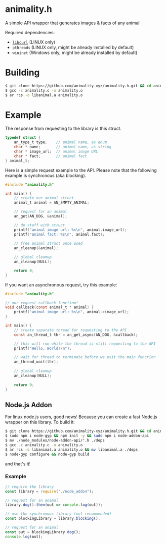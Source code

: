 # animality.h
A simple API wrapper that generates images & facts of any animal

Required dependencies:
- [`libcurl`](https://github.com/curl/curl) (LINUX only)
- `pthreads` (LINUX only, might be already installed by default)
- `wininet` (Windows only, might be already installed by default)

# Building
```sh
$ git clone https://github.com/animality-xyz/animality.h.git && cd animality.h/
$ gcc -c animality.c -o animality.o
$ ar rcs -o libanimal.a animality.o
```

# Example

The response from requesting to the library is this struct.
```c
typedef struct {
    an_type_t type;    // animal name, as enum
    char * name;       // animal name, as string
    char * image_url;  // animal image URL
    char * fact;       // animal fact
} animal_t;
```
Here is a simple request example to the API. Please note that the following example is synchronous (aka blocking).
```c
#include "animality.h"

int main() {
    // create our animal struct
    animal_t animal = AN_EMPTY_ANIMAL;

    // request for an animal
    an_get(AN_DOG, &animal);

    // do stuff with struct
    printf("animal image url: %s\n", animal.image_url);
    printf("animal fact: %s\n", animal.fact);
    
    // free animal struct once used
    an_cleanup(&animal);

    // global cleanup
    an_cleanup(NULL);

    return 0;
}
```
If you want an asynchronous request, try this example:
```c
#include "animality.h"

// our request callback function!
void callback(const animal_t * animal) {
    printf("animal image url: %s\n", animal->image_url);
}

int main() {
    // create separate thread for requesting to the API
    const an_thread_t thr = an_get_async(AN_DOG, &callback);

    // this will run while the thread is still requesting to the API
    printf("Hello, World!\n");

    // wait for thread to terminate before we exit the main function
    an_thread_wait(thr);
    
    // global cleanup
    an_cleanup(NULL);
    
    return 0;
}
```

## Node.js Addon
For linux node.js users, good news! Because you can create a fast Node.js wrapper on this library. To build it:
```bash
$ git clone https://github.com/animality-xyz/animality.h.git && cd animality.h/ && mkdir deps
$ sudo npm i node-gyp && npm init -y && sudo npm i node-addon-api
$ mv ./node_modules/node-addon-api/*.h ./deps
$ gcc -c animality.c -o animality.o
$ ar rcs -o libanimal.a animality.o && mv libanimal.a ./deps
$ node-gyp configure && node-gyp build
```
and that's it!

### Example
```js
// require the library
const library = require("./node_addon");

// request for an animal
library.dog().then(out => console.log(out));

// use the synchronous library (not recommended)
const blockingLibrary = library.blocking();

// request for an animal
const out = blockingLibrary.dog();
console.log(out);
```
